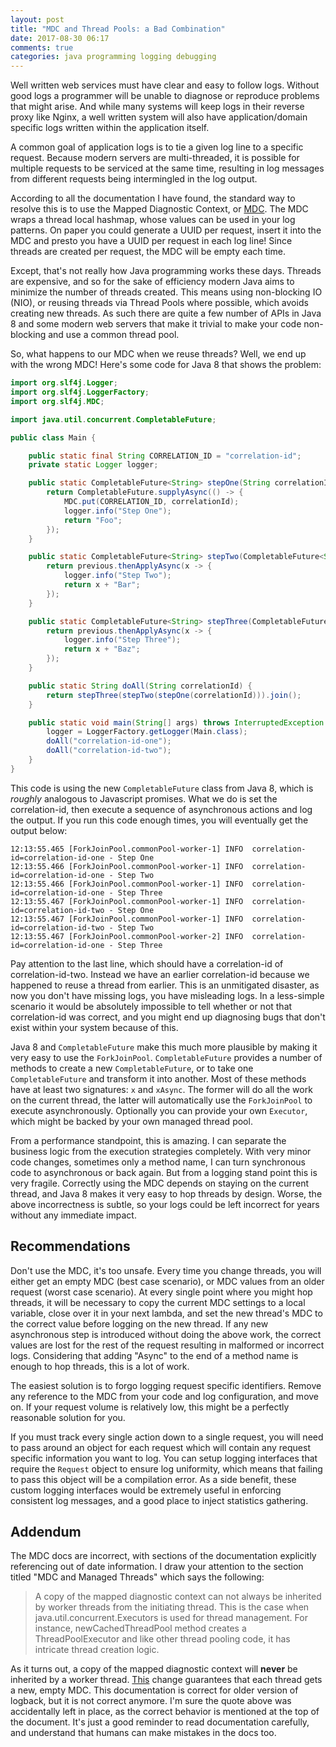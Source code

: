 ```yaml
---
layout: post
title: "MDC and Thread Pools: a Bad Combination"
date: 2017-08-30 06:17
comments: true
categories: java programming logging debugging
---
```


Well written web services must have clear and easy to follow logs. Without good logs a programmer will be unable to diagnose or reproduce problems that might arise. And while many systems will keep logs in their reverse proxy like Nginx, a well written system will also have application/domain specific logs written within the application itself.

A common goal of application logs is to tie a given log line to a specific request. Because modern servers are multi-threaded, it is possible for multiple requests to be serviced at the same time, resulting in log messages from different requests being intermingled in the log output.

According to all the documentation I have found, the standard way to resolve this is to use the Mapped Diagnostic Context, or [MDC](https://logback.qos.ch/manual/mdc.html). The MDC wraps a thread local hashmap, whose values can be used in your log patterns. On paper you could generate a UUID per request, insert it into the MDC and presto you have a UUID per request in each log line! Since threads are created per request, the MDC will be empty each time.

Except, that's not really how Java programming works these days. Threads are expensive, and so for the sake of efficiency modern Java aims to minimize the number of threads created. This means using non-blocking IO (NIO), or reusing threads via Thread Pools where possible, which avoids creating new threads. As such there are quite a few number of APIs in Java 8 and some modern web servers that make it trivial to make your code non-blocking and use a common thread pool.

So, what happens to our MDC when we reuse threads? Well, we end up with the wrong MDC! Here's some code for Java 8 that shows the problem:

``` java
import org.slf4j.Logger;
import org.slf4j.LoggerFactory;
import org.slf4j.MDC;

import java.util.concurrent.CompletableFuture;

public class Main {

    public static final String CORRELATION_ID = "correlation-id";
    private static Logger logger;

    public static CompletableFuture<String> stepOne(String correlationId) {
        return CompletableFuture.supplyAsync(() -> {
            MDC.put(CORRELATION_ID, correlationId);
            logger.info("Step One");
            return "Foo";
        });
    }

    public static CompletableFuture<String> stepTwo(CompletableFuture<String> previous) {
        return previous.thenApplyAsync(x -> {
            logger.info("Step Two");
            return x + "Bar";
        });
    }

    public static CompletableFuture<String> stepThree(CompletableFuture<String> previous) {
        return previous.thenApplyAsync(x -> {
            logger.info("Step Three");
            return x + "Baz";
        });
    }

    public static String doAll(String correlationId) {
        return stepThree(stepTwo(stepOne(correlationId))).join();
    }

    public static void main(String[] args) throws InterruptedException {
        logger = LoggerFactory.getLogger(Main.class);
        doAll("correlation-id-one");
        doAll("correlation-id-two");
    }
}
```

This code is using the new `CompletableFuture` class from Java 8, which is *roughly* analogous to Javascript promises. What we do is set the correlation-id, then execute a sequence of asynchronous actions and log the output. If you run this code enough times, you will eventually get the output below:

```
12:13:55.465 [ForkJoinPool.commonPool-worker-1] INFO  correlation-id=correlation-id-one - Step One
12:13:55.466 [ForkJoinPool.commonPool-worker-1] INFO  correlation-id=correlation-id-one - Step Two
12:13:55.466 [ForkJoinPool.commonPool-worker-1] INFO  correlation-id=correlation-id-one - Step Three
12:13:55.467 [ForkJoinPool.commonPool-worker-1] INFO  correlation-id=correlation-id-two - Step One
12:13:55.467 [ForkJoinPool.commonPool-worker-1] INFO  correlation-id=correlation-id-two - Step Two
12:13:55.467 [ForkJoinPool.commonPool-worker-2] INFO  correlation-id=correlation-id-one - Step Three

```


Pay attention to the last line, which should have a correlation-id of correlation-id-two. Instead we have an earlier correlation-id because we happened to reuse a thread from earlier. This is an unmitigated disaster, as now you don't have missing logs, you have misleading logs. In a less-simple scenario it would be absolutely impossible to tell whether or not that correlation-id was correct, and you might end up diagnosing bugs that don't exist within your system because of this.

Java 8 and `CompletableFuture` make this much more plausible by making it very easy to use the `ForkJoinPool`. `CompletableFuture` provides a number of methods to create a new `CompletableFuture`, or to take one `CompletableFuture` and transform it into another. Most of these methods have at least two signatures: `x` and `xAsync`. The former will do all the work on the current thread, the latter will automatically use the `ForkJoinPool` to execute asynchronously. Optionally you can provide your own `Executor`, which might be backed by your own managed thread pool.

From a performance standpoint, this is amazing. I can separate the business logic from the execution strategies completely. With very minor code changes, sometimes only a method name, I can turn synchronous code to asynchronous or back again. But from a logging stand point this is very fragile. Correctly using the MDC depends on staying on the current thread, and Java 8 makes it very easy to hop threads by design. Worse, the above incorrectness is subtle, so your logs could be left incorrect for years without any immediate impact.

## Recommendations

Don't use the MDC, it's too unsafe. Every time you change threads, you will either get an empty MDC (best case scenario), or MDC values from an older request (worst case scenario). At every single point where you might hop threads, it will be necessary to copy the current MDC settings to a local variable, close over it in your next lambda, and set the new thread's MDC to the correct value before logging on the new thread. If any new asynchronous step is introduced without doing the above work, the correct values are lost for the rest of the request resulting in malformed or incorrect logs. Considering that adding "Async" to the end of a method name is enough to hop threads, this is a lot of work.

The easiest solution is to forgo logging request specific identifiers. Remove any reference to the MDC from your code and log configuration, and move on. If your request volume is relatively low, this might be a perfectly reasonable solution for you.

If you must track every single action down to a single request, you will need to pass around an object for each request which will contain any request specific information you want to log. You can setup logging interfaces that require the `Request` object to ensure log uniformity, which means that failing to pass this object will be a compilation error. As a side benefit, these custom logging interfaces would be extremely useful in enforcing consistent log messages, and a good place to inject statistics gathering.

## Addendum

The MDC docs are incorrect, with sections of the documentation explicitly referencing out of date information. I draw your attention to the section titled "MDC and Managed Threads" which says the following:

> A copy of the mapped diagnostic context can not always be inherited by worker threads from the initiating thread. This is the case when java.util.concurrent.Executors is used for thread management. For instance, newCachedThreadPool method creates a ThreadPoolExecutor and like other thread pooling code, it has intricate thread creation logic.


As it turns out, a copy of the mapped diagnostic context will **never** be inherited by a worker thread. [This](https://github.com/qos-ch/logback/commit/aa7d584ecdb1638bfc4c7223f4a5ff92d5ee6273) change guarantees that each thread gets a new, empty MDC. This documentation is correct for older version of logback, but it is not correct anymore. I'm sure the quote above was accidentally left in place, as the correct behavior is mentioned at the top of the document. It's just a good reminder to read documentation carefully, and understand that humans can make mistakes in the docs too.
